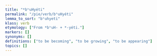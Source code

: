 ```yaml
---
title: "*bʰuHyéti"
permalink: "/pie/verb/bʰuHyéti"
lemma_to_sort: "bʰuhyeti"
klass: verb
etymology: ["From *bʰuH- +‎ *-yéti."]
markers: []
synonyms: []
definitions: ["to be becoming", "to be growing", "to be appearing"]
topics: []
---
```

